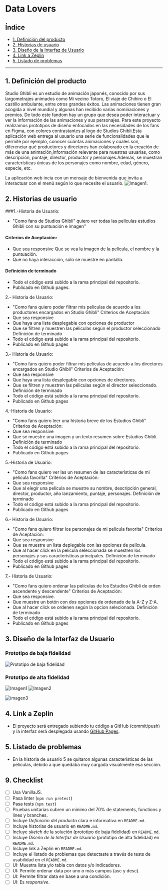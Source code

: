 # Data Lovers

## Índice

* [1. Definición del producto](#1-definición-del-producto)
* [2. Historias de usuario](#2-historias-de-usuario)
* [3. Diseño de la Interfaz de Usuario](#3-diseño-de-la-interfaz-de-Usuario)
* [4. Link a Zeplin](#4-link-a-zeplin)
* [5. Listado de problemas](#5-listado-de-problemas)


***

## 1. Definición del producto
Studio Ghibli es un estudio de animación japonés, conocido por sus largometrajes animados como Mi vecino Totoro, El viaje de Chihiro o El castillo ambulante, entre otros grandes éxitos. Las animaciones tienen gran acogida a nivel mundial y algunas han recibido varias nominaciones y premios. De todo este fandom hay un grupo que desea poder interactuar y ver la información de las animaciones y sus personajes.
Para este proyecto realizamos prototipos de diseño enfocados en las necesidades de los fans en Figma, con colores contrastantes al logo de Studios Ghibli.Esta aplicación web entrega al usuario una serie de funcionalidades que le permite por ejemplo, conocer cuántas animaciones y cúales son, diferenciar qué productores y directores han colaborado en la creación de más de una animación,información relevante para nuestras usuarias, como descripción, puntaje, director, productor y personajes.Además, se muestran características únicas de los personajes como nombre, edad, género, especie, etc. 

La aplicación web incia con un mensaje de bienvenida que invita a interactuar con el menú según lo que necesite el usuario.
![Imagen1.](images/Bienvenida.JPG) 


## 2. Historias de usuario

###1.-Historia de Usuario: 
* "Como fans de Studios Ghibli" quiero ver todas las películas estudios Ghibli con su puntuación e imagen"
#### Criterios de Aceptación:
* Que sea responsive Que se vea la imagen de la película, el nombre y la puntuación.
* Que no haya interacción, sólo se muestre en pantalla.
#### Definición de terminado
* Todo el código está subido a la rama principal del repositorio.
* Publicado en Github pages.

2.- Historia de Usuario: 
* "Como fans quiero poder filtrar mis peliculas de acuerdo a los productores encargados en Studio Ghibli"
Criterios de Aceptación:
* Que sea responsive
* Que haya una lista desplegable con opciones de productor
* Que se filtren y muestren las péliculas según el productor seleccionado
Definición de terminado
* Todo el código está subido a la rama principal del repositorio.
* Publicado en Github pages

3.- Historia de Usuario:
* "Como fans quiero poder filtrar mis peliculas de acuerdo a los directores encargados en Studio Ghibli"
Criterios de Aceptación:
* Que sea responsive
* Que haya una lista desplegable con opciones de directores.
* Que se filtren y muestren las péliculas según el director seleccionado.
Definición de terminado
* Todo el código está subido a la rama principal del repositorio.
* Publicado en Github pages

4.-Historia de Usuario:
* "Como fans quiero leer una historia breve de los Estudios Ghibli"
Criterios de Aceptación:
* Que sea responsive
* Que se muestre una imagen y un texto resumen sobre Estudios Ghibli.
Definición de terminado
* Todo el código está subido a la rama principal del repositorio.
* Publicado en Github pages

5.-Historia de Usuario:
* "Como fans quiero ver las un resumen de las características de mi película favorita"
Criterios de Aceptación:
* Que sea responsive
* Que al elegir una película se muestre su nombre, descripción general, director, productor, año lanzamiento, puntaje, personajes.
Definición de terminado
* Todo el código está subido a la rama principal del repositorio.
* Publicado en Github pages

6.- Historia de Usuario:
* "Como fans quiero filtrar los personajes de mi película favorita"
Criterios de Aceptación:
* Que sea responsive
* Que se muestre un lista deplegable con las opciones de película.
* Que al hacer click en la película seleccionada se muestren los personajes y sus características principales.
Definición de terminado
* Todo el código está subido a la rama principal del repositorio.
* Publicado en Github pages

7.- Historia de Usuario:
* "Como fans quiero ordenar las películas de los Estudios Ghibli de orden ascendente y descendente"
Criterios de Aceptación:
* Que sea responsive.
* Que muestre un botón con dos opciones de ordenado de la A-Z y Z-A.
* Que al hacer click se ordenen según la opcion selecionada.
Definición de terminado
* Todo el código está subido a la rama principal del repositorio.
* Publicado en Github pages

## 3. Diseño de la Interfaz de Usuario

### Prototipo de baja fidelidad

![Prototipo de baja fidelidad](images/prototipo1.JPG)

### Prototipo de alta fidelidad

![Imagen1](images/Prototipo2.JPG) ![Imagen2](images/prototipo3.JPG)

![imagen3](images/prototipo4.JPG)

## 4. Link a Zeplin

* El proyecto será entregado subiendo tu código a GitHub (commit/push) y la
  interfaz será desplegada usando [GitHub Pages](https://pages.github.com/).

## 5. Listado de problemas

* En la historia de usuario 5 se quitaron algunas características de las películas, debido a que quedaba muy cargada visualmente esa sección.


## 9. Checklist

* [ ] Usa VanillaJS.
* [ ] Pasa linter (`npm run pretest`)
* [ ] Pasa tests (`npm test`)
* [ ] Pruebas unitarias cubren un mínimo del 70% de statements, functions y
  lines y branches.
* [ ] Incluye _Definición del producto_ clara e informativa en `README.md`.
* [ ] Incluye historias de usuario en `README.md`.
* [ ] Incluye _sketch_ de la solución (prototipo de baja fidelidad) en
  `README.md`.
* [ ] Incluye _Diseño de la Interfaz de Usuario_ (prototipo de alta fidelidad)
  en `README.md`.
* [ ] Incluye link a Zeplin en `README.md`.
* [ ] Incluye el listado de problemas que detectaste a través de tests de
  usabilidad en el `README.md`.
* [ ] UI: Muestra lista y/o tabla con datos y/o indicadores.
* [ ] UI: Permite ordenar data por uno o más campos (asc y desc).
* [ ] UI: Permite filtrar data en base a una condición.
* [ ] UI: Es _responsive_.
